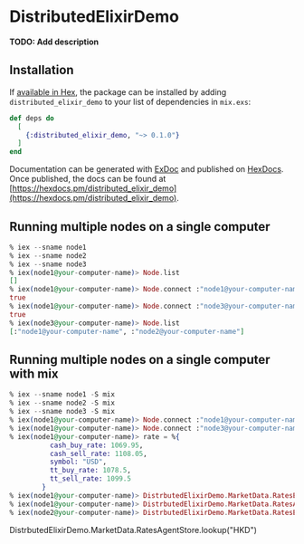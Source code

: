 # DistributedElixirDemo

**TODO: Add description**

## Installation

If [available in Hex](https://hex.pm/docs/publish), the package can be installed
by adding `distributed_elixir_demo` to your list of dependencies in `mix.exs`:

```elixir
def deps do
  [
    {:distributed_elixir_demo, "~> 0.1.0"}
  ]
end
```

Documentation can be generated with [ExDoc](https://github.com/elixir-lang/ex_doc)
and published on [HexDocs](https://hexdocs.pm). Once published, the docs can
be found at [https://hexdocs.pm/distributed_elixir_demo](https://hexdocs.pm/distributed_elixir_demo).



## Running multiple nodes on a single computer

```elixir
% iex --sname node1
% iex --sname node2
% iex --sname node3
% iex(node1@your-computer-name)> Node.list
[]
% iex(node1@your-computer-name)> Node.connect :"node1@your-computer-name"
true
% iex(node1@your-computer-name)> Node.connect :"node3@your-computer-name"
true
% iex(node3@your-computer-name)> Node.list
[:"node1@your-computer-name", :"node2@your-computer-name"]
```

## Running multiple nodes on a single computer with mix

```elixir
% iex --sname node1 -S mix
% iex --sname node2 -S mix
% iex --sname node3 -S mix
% iex(node1@your-computer-name)> Node.connect :"node1@your-computer-name"
% iex(node1@your-computer-name)> Node.connect :"node3@your-computer-name"
% iex(node1@your-computer-name)> rate = %{
          cash_buy_rate: 1069.95,
          cash_sell_rate: 1108.05,
          symbol: "USD",
          tt_buy_rate: 1078.5,
          tt_sell_rate: 1099.5
        }
% iex(node1@your-computer-name)> DistrbutedElixirDemo.MarketData.RatesETSStore.insert("HKD", rate)
% iex(node1@your-computer-name)> DistrbutedElixirDemo.MarketData.RatesAgentStore.insert("HKD", rate)
% iex(node2@your-computer-name)> DistrbutedElixirDemo.MarketData.RatesETSStore.lookup("HKD")
```

DistrbutedElixirDemo.MarketData.RatesAgentStore.lookup("HKD")